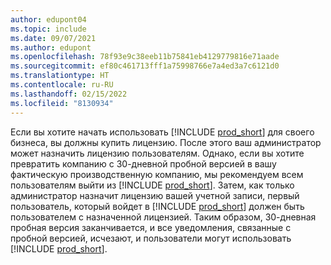 ```yaml
---
author: edupont04
ms.topic: include
ms.date: 09/07/2021
ms.author: edupont
ms.openlocfilehash: 78f93e9c38eeb11b75841eb4129779816e71aade
ms.sourcegitcommit: ef80c461713fff1a75998766e7a4ed3a7c6121d0
ms.translationtype: HT
ms.contentlocale: ru-RU
ms.lasthandoff: 02/15/2022
ms.locfileid: "8130934"
---
```

Если вы хотите начать использовать [!INCLUDE [prod_short](../includes/prod_short.md)] для своего бизнеса, вы должны купить лицензию. После этого ваш администратор может назначить лицензию пользователям. Однако, если вы хотите превратить компанию с 30-дневной пробной версией в вашу фактическую производственную компанию, мы рекомендуем всем пользователям выйти из [!INCLUDE [prod_short](../includes/prod_short.md)]. Затем, как только администратор назначит лицензию вашей учетной записи, первый пользователь, который войдет в [!INCLUDE [prod_short](../includes/prod_short.md)] должен быть пользователем с назначенной лицензией. Таким образом, 30-дневная пробная версия заканчивается, и все уведомления, связанные с пробной версией, исчезают, и пользователи могут использовать [!INCLUDE [prod_short](../includes/prod_short.md)].
